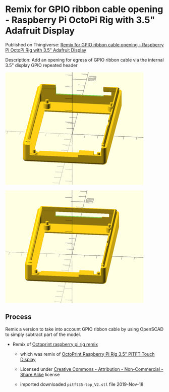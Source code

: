 Remix for GPIO ribbon cable opening - Raspberry Pi OctoPi Rig with 3.5" Adafruit Display
========================================================================================

Published on Thingiverse: [Remix for GPIO ribbon cable opening - Raspberry Pi OctoPi Rig with 3.5" Adafruit Display](https://www.thingiverse.com/thing:3985915)

Description: Add an opening for egress of GPIO ribbon cable via the internal 3.5" display GPIO repeated header

![slot version](img/slot_object_render.png)

![hole version](img/hole_object_render.png)

Process
-------

Remix a version to take into account GPIO ribbon cable by using OpenSCAD to simply subtract part of the model.

-	Remix of [Octoprint raspberry pi rig remix](https://www.thingiverse.com/thing:2160917)

	-	which was remix of [OctoPrint Raspberry Pi Rig 3.5" PiTFT Touch Display](https://www.thingiverse.com/thing:1601055)

	-	Licensed under [Creative Commons - Attribution - Non-Commercial - Share Alike](https://creativecommons.org/licenses/by-nc-sa/3.0/) license

	-	imported downloaded `pitft35-top_V2.stl` file 2019-Nov-18
